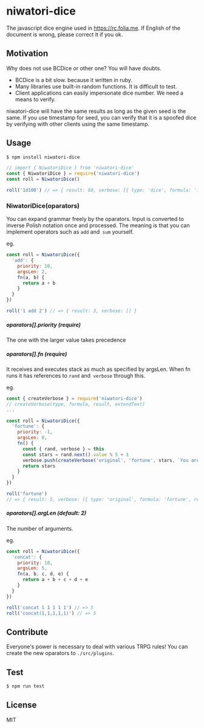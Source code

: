 # niwatori-dice
The javascript dice engine used in https://rc.folia.me.
If English of the document is wrong, please correct it if you ok.

## Motivation
Why does not use BCDice or other one? You will have doubts.

- BCDice is a bit slow. because it written in ruby.
- Many libraries use built-in random functions. It is difficult to test.
- Client applications can easily impersonate dice number. We need a means to verify.

niwatori-dice will have the same results as long as the given seed is the same.
If you use timestamp for seed, you can verify that it is a spoofed dice by verifying with other clients using the same timestamp.

## Usage
```bash
$ npm install niwatori-dice
```
```js
// import { NiwatoriDice } from 'niwatori-dice'
const { NiwatoriDice } = require('niwatori-dice')
const roll = NiwatoriDice()

roll('1d100') // => { result: 60, verbose: [{ type: 'dice', formula: '1d100', result: 60, text:'' }] }
```

### NiwatoriDice(oparators)
You can expand grammar freely by the oparators.
Input is converted to inverse Polish notation once and processed.
The meaning is that you can implement operators such as `add` and` sum` yourself.

eg.
```js
const roll = NiwatoriDice({
  'add': {
    priority: 10,
    argsLen: 2,
    fn(a, b) {
      return a + b
    }
  }
})

roll('1 add 2') // => { result: 3, verbose: [] }
```

##### oparators[].priority (require)
The one with the larger value takes precedence

##### oparators[].fn (require)
It receives and executes stack as much as specified by argsLen.
When fn runs it has references to `rand` and` verbose` through this.

eg.
```js
const { createVerbose } = require('niwatori-dice')
// createVerbose(type, formula, result, extendText)
...

const roll = NiwatoriDice({
  'fortune': {
    priority: -1,
    argsLen: 0,
    fn() {
      const { rand, verbose } = this
      const stars = rand.next().value % 5 + 1
      verbose.push(createVerbose('original', 'fortune', stars, `You are ${stars} stars.`))
      return stars
    }
  }
})

roll('fortune')
// => { result: 5, verbose: [{ type: 'original', formula: 'fortune', result: 5, text: 'You are 5 stars.' }] }
```

##### oparators[].argLen (default: 2)
The number of arguments.

eg.
```js
const roll = NiwatoriDice({
  'concat': {
    priority: 10,
    argsLen: 5,
    fn(a, b, c, d, e) {
      return a + b + c + d + e
    }
  }
})

roll('concat 1 1 1 1 1') // => 5
roll('concat(1,1,1,1,1)') // => 5
```

## Contribute
Everyone's power is necessary to deal with various TRPG rules!
You can create the new oparators to `./src/plugins`.

## Test
```js
$ npm run test
```

## License
MIT

